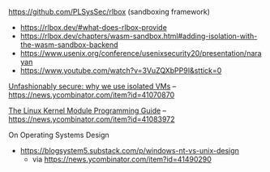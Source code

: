 
https://github.com/PLSysSec/rlbox (sandboxing framework)
* https://rlbox.dev/#what-does-rlbox-provide
* https://rlbox.dev/chapters/wasm-sandbox.html#adding-isolation-with-the-wasm-sandbox-backend
* https://www.usenix.org/conference/usenixsecurity20/presentation/narayan
* https://www.youtube.com/watch?v=3VuZQXbPP9I&sttick=0

[Unfashionably secure: why we use isolated VMs](https://blog.thinkst.com/2024/07/unfashionably-secure-why-we-use-isolated-vms.html) – https://news.ycombinator.com/item?id=41070870

[The Linux Kernel Module Programming Guide](https://sysprog21.github.io/lkmpg/) – https://news.ycombinator.com/item?id=41083972



On Operating Systems Design
- https://blogsystem5.substack.com/p/windows-nt-vs-unix-design
	- via https://news.ycombinator.com/item?id=41490290


